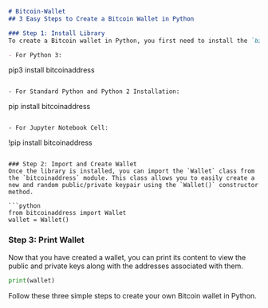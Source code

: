```markdown
# Bitcoin-Wallet
## 3 Easy Steps to Create a Bitcoin Wallet in Python

### Step 1: Install Library
To create a Bitcoin wallet in Python, you first need to install the `bitcoinaddress` library. You can do this using PIP in your actual or virtual environment. Here are three common ways to install the library:

- For Python 3:
  ```
  pip3 install bitcoinaddress
  ```

- For Standard Python and Python 2 Installation:
  ```
  pip install bitcoinaddress
  ```

- For Jupyter Notebook Cell:
  ```
  !pip install bitcoinaddress
  ```

### Step 2: Import and Create Wallet
Once the library is installed, you can import the `Wallet` class from the `bitcoinaddress` module. This class allows you to easily create a new and random public/private keypair using the `Wallet()` constructor method.

```python
from bitcoinaddress import Wallet
wallet = Wallet()
```

### Step 3: Print Wallet
Now that you have created a wallet, you can print its content to view the public and private keys along with the addresses associated with them.

```python
print(wallet)
```

Follow these three simple steps to create your own Bitcoin wallet in Python.
```
